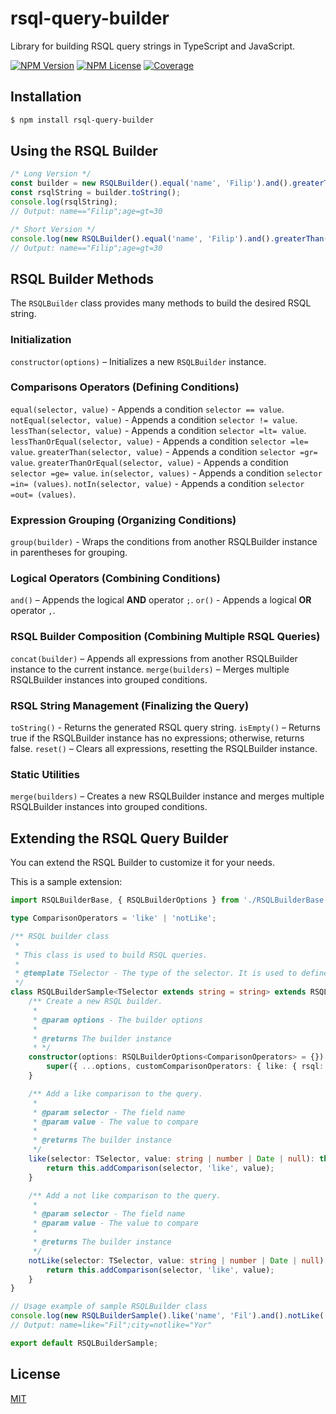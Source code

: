# rsql-query-builder

Library for building RSQL query strings in TypeScript and JavaScript.

[![NPM Version][npm-version-image]][npm-url]
[![NPM License][npm-license-image]][npm-url]
[![Coverage][coveralls-image]][coveralls-url]

## Installation

```bash
$ npm install rsql-query-builder
```

## Using the RSQL Builder

```typescript
/* Long Version */
const builder = new RSQLBuilder().equal('name', 'Filip').and().greaterThan('age', 30);
const rsqlString = builder.toString();
console.log(rsqlString);
// Output: name=="Filip";age=gt=30

/* Short Version */
console.log(new RSQLBuilder().equal('name', 'Filip').and().greaterThan('age', 30).toString());
// Output: name=="Filip";age=gt=30
```

## RSQL Builder Methods

The `RSQLBuilder` class provides many methods to build the desired RSQL string.

### Initialization

`constructor(options)` – Initializes a new `RSQLBuilder` instance.

### Comparisons Operators (Defining Conditions)

`equal(selector, value)` - Appends a condition `selector == value`.
`notEqual(selector, value)` - Appends a condition `selector != value`.
`lessThan(selector, value)` - Appends a condition `selector =lt= value`.
`lessThanOrEqual(selector, value)` - Appends a condition `selector =le= value`.
`greaterThan(selector, value)` - Appends a condition `selector =gr= value`.
`greaterThanOrEqual(selector, value)` - Appends a condition `selector =ge= value`.
`in(selector, values)` - Appends a condition `selector =in= (values)`.
`notIn(selector, value)` - Appends a condition `selector =out= (values)`.

### Expression Grouping (Organizing Conditions)

`group(builder)` - Wraps the conditions from another RSQLBuilder instance in parentheses for grouping.

### Logical Operators (Combining Conditions)

`and()` – Appends the logical **AND** operator `;`.
`or()` - Appends a logical **OR** operator `,`.

### RSQL Builder Composition (Combining Multiple RSQL Queries)

`concat(builder)` – Appends all expressions from another RSQLBuilder instance to the current instance.
`merge(builders)` – Merges multiple RSQLBuilder instances into grouped conditions.

### RSQL String Management (Finalizing the Query)

`toString()` - Returns the generated RSQL query string.
`isEmpty()` – Returns true if the RSQLBuilder instance has no expressions; otherwise, returns false.
`reset()` – Clears all expressions, resetting the RSQLBuilder instance.

### Static Utilities

`merge(builders)` – Creates a new RSQLBuilder instance and merges multiple RSQLBuilder instances into grouped conditions.

## Extending the RSQL Query Builder

You can extend the RSQL Builder to customize it for your needs.

This is a sample extension:

```typescript
import RSQLBuilderBase, { RSQLBuilderOptions } from './RSQLBuilderBase';

type ComparisonOperators = 'like' | 'notLike';

/** RSQL builder class
 *
 * This class is used to build RSQL queries.
 *
 * @template TSelector - The type of the selector. It is used to define the field names and is a list of strings.
 */
class RSQLBuilderSample<TSelector extends string = string> extends RSQLBuilderBase<TSelector, ComparisonOperators> {
    /** Create a new RSQL builder.
     *
     * @param options - The builder options
     *
     * @returns The builder instance
     * */
    constructor(options: RSQLBuilderOptions<ComparisonOperators> = {}) {
        super({ ...options, customComparisonOperators: { like: { rsql: '=like=' }, notLike: { rsql: '=notlike=' } } });
    }

    /** Add a like comparison to the query.
     *
     * @param selector - The field name
     * @param value - The value to compare
     *
     * @returns The builder instance
     */
    like(selector: TSelector, value: string | number | Date | null): this {
        return this.addComparison(selector, 'like', value);
    }

    /** Add a not like comparison to the query.
     *
     * @param selector - The field name
     * @param value - The value to compare
     *
     * @returns The builder instance
     */
    notLike(selector: TSelector, value: string | number | Date | null): this {
        return this.addComparison(selector, 'like', value);
    }
}

// Usage example of sample RSQLBuilder class
console.log(new RSQLBuilderSample().like('name', 'Fil').and().notLike('city', 'Yor').toString());
// Output: name=like="Fil";city=notlike="Yor"

export default RSQLBuilderSample;
```

## License

[MIT](LICENSE)

[npm-version-image]: https://img.shields.io/npm/v/rsql-query-builder
[npm-url]: https://npmjs.org/package/rsql-query-builder
[npm-license-image]: https://img.shields.io/npm/l/rsql-query-builder
[coveralls-image]: https://coveralls.io/repos/github/woigl/rsql-query-builder/badge.svg?branch=main
[coveralls-url]: https://coveralls.io/github/woigl/rsql-query-builder?branch=main
